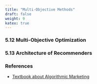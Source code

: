 ```yaml
---
title: "Multi-Objective Methods"
draft: false
weight: 9
katex: true
---
```


### 5.12 Multi-Objective Optimization

### 5.13 Architecture of Recommenders

### References
- [Textbook about Algorithmic Marketing](https://algorithmicweb.files.wordpress.com/2018/07/algorithmic-marketing-ai-for-marketing-operations-r1-7g.pdf)